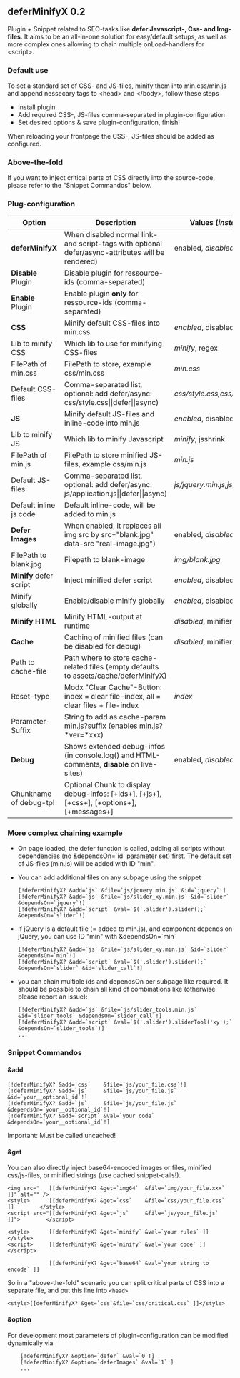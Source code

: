 ## deferMinifyX 0.2

Plugin + Snippet related to SEO-tasks like **defer Javascript-, Css- and Img-files**. It aims to be an all-in-one solution for easy/default setups, as well as more complex ones allowing to chain multiple onLoad-handlers for \<script\>.

### Default use

To set a standard set of CSS- and JS-files, minify them into min.css/min.js and append nessecary tags to \<head\> and \</body\>, follow these steps

- Install plugin 
- Add required CSS-, JS-files comma-separated in plugin-configuration
- Set desired options & save plugin-configuration, finish!

When reloading your frontpage the CSS-, JS-files should be added as configured.

### Above-the-fold

If you want to inject critical parts of CSS directly into the source-code, please refer to the "Snippet Commandos" below.

### Plug-configuration

| Option               | Description | Values (*install default*) |
|----------------------|-------------|--------------------|
|**deferMinifyX**      | When disabled normal link- and script-tags with optional defer/async-attributes will be rendered) | enabled, *disabled* |
|**Disable** Plugin    | Disable plugin for ressource-ids (comma-separated)                                        | |
|**Enable** Plugin     | Enable plugin **only** for ressource-ids (comma-separated)                                | |
|**CSS**               | Minify default CSS-files into min.css	                                                   | *enabled*, disabled |
|Lib to minify CSS     | Which lib to use for minifying CSS-files                                                  | *minify*, regex |
|FilePath of min.css   | FilePath to store, example css/min.css                                                    | *min.css* |
|Default CSS-files     | Comma-separated list, optional: add defer/async: css/style.css\|\|defer\|\|async)         | *css/style.css,css/responsive.css* |
|**JS**                | Minify default JS-files and inline-code into min.js                                       | *enabled*, disabled |
|Lib to minify JS      | Which lib to minify Javascript                                                            | *minify*, jsshrink|
|FilePath of min.js    | FilePath to store minified JS-files, example css/min.js                                   | *min.js* | 
|Default JS-files      | Comma-separated list, optional: add defer/async: js/application.js\|\|defer\|\|async)     | *js/jquery.min.js,js/application.js** |
|Default inline js code| Default inline-code, will be added to min.js                                              | | 
|**Defer Images**      | When enabled, it replaces all img src by src="blank.jpg" data-src "real-image.jpg")       | enabled, *disabled* | 
|FilePath to blank.jpg | Filepath to blank-image                                                                   | *img/blank.jpg* | 
|**Minify** defer script | Inject minified defer script                                                            | *enabled*, disabled |
|Minify globally       | Enable/disable minify globally                                                            | *enabled*, disabled |
|**Minify HTML**       | Minify HTML-output at runtime                                                             | *disabled*, minifier, regex |
|**Cache**             | Caching of minified files (can be disabled for debug)                                     | *disabled*, minifier, regex | 
|Path to cache-file    | Path where to store cache-related files (empty defaults to assets/cache/deferMinifyX)     | |
|Reset-type            | Modx "Clear Cache"-Button: index = clear file-index, all = clear files + file-index       | *index* |
|Parameter-Suffix      | String to add as cache-param min.js?suffix (enables min.js?*ver=*xxx)                     | | 
|**Debug**             | Shows extended debug-infos (in console.log() and HTML-comments, **disable** on live-sites)| enabled, *disabled* | 
|Chunkname of debug-tpl| Optional Chunk to display debug-infos: [+ids+], [+js+], [+css+], [+options+], [+messages+]| |

### More complex chaining example

  - On page loaded, the defer function is called, adding all scripts without dependencies (no &dependsOn=\`id\` parameter set) first. The default set of JS-files (min.js) will be added with ID "min".
  
  - You can add additional files on any subpage using the snippet

        [!deferMinifyX? &add=`js` &file=`js/jquery.min.js` &id=`jquery`!]
        [!deferMinifyX? &add=`js` &file=`js/slider_xy.min.js` &id=`slider` &dependsOn=`jquery`!]
        [!deferMinifyX? &add=`script` &val=`$('.slider').slider();` &dependsOn=`slider`!]
        
  - If jQuery is a default file (= added to min.js), and component depends on jQuery, you can use ID "min" with &dependsOn=\`min\`
  
        [!deferMinifyX? &add=`js` &file=`js/slider_xy.min.js` &id=`slider` &dependsOn=`min`!]
        [!deferMinifyX? &add=`script` &val=`$('.slider').slider();` &dependsOn=`slider` &id=`slider_call`!]

  - you can chain multiple ids and dependsOn per subpage like required. It should be possible to chain all kind of combinations like (otherwise please report an issue):
  
        [!deferMinifyX? &add=`js` &file=`js/slider_tools.min.js` &id=`slider_tools` &dependsOn=`slider_call`!]
        [!deferMinifyX? &add=`script` &val=`$('.slider').sliderTool('xy');` &dependsOn=`slider_tools`!]
        ...

### Snippet Commandos
#### &add

    [!deferMinifyX? &add=`css`    &file=`js/your_file.css`!]
    [!deferMinifyX? &add=`js`     &file=`js/your_file.js` &id=`your__optional_id`!]
    [!deferMinifyX? &add=`js`     &file=`js/your_file.js` &dependsOn=`your__optional_id`!]
    [!deferMinifyX? &add=`script` &val=`your code`        &dependsOn=`your__optional_id`!]

Important: Must be called uncached!

#### &get

You can also directly inject base64-encoded images or files, minified css/js-files, or minified strings (use cached snippet-calls!).

    <img src="   [[deferMinifyX? &get=`img64`  &file=`img/your_file.xxx` ]]" alt="" />
    <style>      [[deferMinifyX? &get=`css`    &file=`css/your_file.css` ]]        </style>
    <script src="[[deferMinifyX? &get=`js`     &file=`js/your_file.js` ]]">        </script>
    
    <style>      [[deferMinifyX? &get=`minify` &val=`your rules` ]]                </style>
    <script>     [[deferMinifyX? &get=`minify` &val=`your code` ]]                 </script>
    
                 [[deferMinifyX? &get=`base64` &val=`your string to encode` ]]

So in a "above-the-fold" scenario you can split critical parts of CSS into a separate file, and put this line into `<head>`

    <style>[[deferMinifyX? &get=`css`&file=`css/critical.css` ]]</style>

#### &option

For development most parameters of plugin-configuration can be modified dynamically via

        [!deferMinifyX? &option=`defer` &val=`0`!]
        [!deferMinifyX? &option=`deferImages` &val=`1`!]
        ...